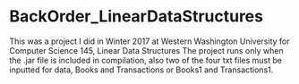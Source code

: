 # BackOrder_LinearDataStructures
This was a project I did in Winter 2017 at Western Washington University for Computer Science 145, Linear Data Structures
The project runs only when the .jar file is included in compilation, also two of the four txt files must be inputted for data,
Books and Transactions or Books1 and Transactions1.
